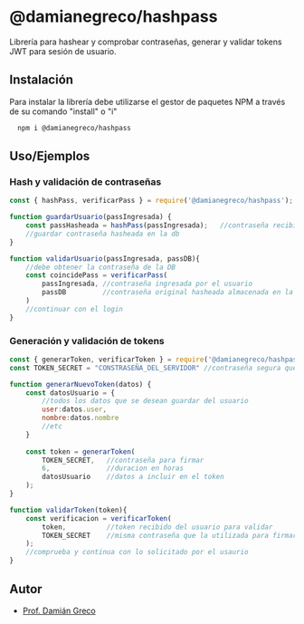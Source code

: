 
# @damianegreco/hashpass

Librería para hashear y comprobar contraseñas, generar y validar tokens JWT para sesión de usuario.

## Instalación

Para instalar la librería debe utilizarse el gestor de paquetes NPM a través de su comando "install" o "i"

```bash
  npm i @damianegreco/hashpass
```
    
## Uso/Ejemplos

### Hash y validación de contraseñas 
```javascript
const { hashPass, verificarPass } = require('@damianegreco/hashpass');

function guardarUsuario(passIngresada) {
    const passHasheada = hashPass(passIngresada);   //contraseña recibida al registrarse
    //guardar contraseña hasheada en la db
}

function validarUsuario(passIngresada, passDB){
    //debe obtener la contraseña de la DB
    const coincidePass = verificarPass(
        passIngresada, //contraseña ingresada por el usuario
        passDB         //contraseña original hasheada almacenada en la DB
    )
    //continuar con el login
}
```

### Generación y validación de tokens 
```javascript
const { generarToken, verificarToken } = require('@damianegreco/hashpass');
const TOKEN_SECRET = "CONSTRASEÑA_DEL_SERVIDOR" //contraseña segura que se usa para firmar el token

function generarNuevoToken(datos) {
    const datosUsuario = {
        //todos los datos que se desean guardar del usuario
        user:datos.user,
        nombre:datos.nombre
        //etc
    }
    
    const token = generarToken(
        TOKEN_SECRET,   //contraseña para firmar
        6,              //duracion en horas
        datosUsuario    //datos a incluir en el token
    );
}

function validarToken(token){
    const verificacion = verificarToken(
        token,          //token recibido del usuario para validar
        TOKEN_SECRET    //misma contraseña que la utilizada para firmar
    );
    //comprueba y continua con lo solicitado por el usaurio
}
```


## Autor

- [Prof. Damián Greco](mailto:damianegreco@gmail.com)

